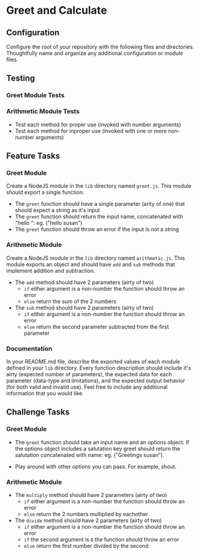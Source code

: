 # Greet and Calculate

## Configuration

Configure the root of your repository with the following files and directories.
Thoughtfully name and organize any additional configuration or module files.

<!-- * **README.md** - contains your documentation -->
<!-- * **.gitignore** - contains a `.gitignore` file -->
<!-- * **.eslintrc** - contains the course linter configuration
* **.travis.yml** - contains your travis testing instructions -->
<!-- * **package.json** - contains npm package config  -->
  <!-- * jest and eslint must be dependencies
  * create a `lint` script for running eslint `"lint": "eslint **/.js"`
  * create a `test` script for running tests -->
<!-- * **lib/** - contains module definitions -->
<!-- * **__test__/** - contains unit tests -->

## Testing

### Greet Module Tests

<!-- * Write a test that expects the greet module to throw an error when you supply non-string values
* Write a test the expects the greet module to return `'hello world'`
  * This should happen when invoked with `'world'` as the first argument -->

### Arithmetic Module Tests

* Test each method for proper use (invoked with number arguments)
* Test each method for inproper use (invoked with one or more non-number arguments)

## Feature Tasks

### Greet Module

Create a NodeJS module in the `lib` directory named `greet.js`.  This module should export a single function.
* The `greet` function should have a single parameter (arity of one) that should expect a string as it's input
* The `greet` function should return the input name, concatenated with "hello ": eg. ("hello susan")
* The `greet` function should throw an error if the input is not a string

### Arithmetic Module

Create a NodeJS module in the `lib` directory named `arithmetic.js`. This module exports an object and should have
`add` and `sub` methods that implement addition and subtraction.

* The `add` method should have 2 parameters (airty of two)
  * `if` either argument is a non-number the function should throw an error
  * `else` return the sum of the 2 numbers
* The `sub` method should have 2 parameters (airty of two)
  * `if` either argument is a non-number the function should throw an error
  * `else` return the second parameter subtracted from the first parameter

### Documentation

In your README.md file, describe the exported values of each module defined in your `lib` directory. Every function
description should include it's airty (expected number of parameters), the expected data for each parameter
(data-type and limitations), and the expected output behavior (for both valid and invalid use). Feel free to include
any additional information that you would like.

## Challenge Tasks

### Greet Module

* The `greet` function should take an input name and an options object. If the options object includes a salutation key
greet should return the salutation concatenated with name: eg. ("Greetings susan").

* Play around with other options you can pass. For example, shout.

### Arithmetic Module

* The `multiply` method should have 2 parameters (airty of two)
  * `if` either argument is a non-number the function should throw an error
  * `else` return the 2 numbers multiplied by eachother
* The `divide` method should have 2 parameters (airty of two)
  * `if` either argument is a non-number the function should throw an error
  * `if` the second argument is `0` the function should throw an error
  * `else` return the first number divided by the second
